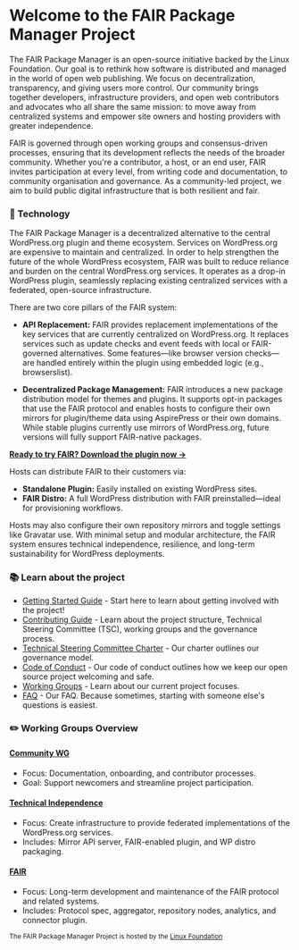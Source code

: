 # Welcome to the FAIR Package Manager Project

The FAIR Package Manager is an open-source initiative backed by the Linux Foundation. Our goal is to rethink how software is distributed and managed in the world of open web publishing. We focus on decentralization, transparency, and giving users more control. Our community brings together developers, infrastructure providers, and open web contributors and advocates who all share the same mission: to move away from centralized systems and empower site owners and hosting providers with greater independence.

FAIR is governed through open working groups and consensus-driven processes, ensuring that its development reflects the needs of the broader community. Whether you're a contributor, a host, or an end user, FAIR invites participation at every level, from writing code and documentation, to community organisation and governance. As a community-led project, we aim to build public digital infrastructure that is both resilient and fair.

### 🚀 Technology

The FAIR Package Manager is a decentralized alternative to the central WordPress.org plugin and theme ecosystem. Services on WordPress.org are expensive to maintain and centralized. In order to help strengthen the future of the whole WordPress ecosystem, FAIR was built to reduce reliance and burden on the central WordPress.org services. It operates as a drop-in WordPress plugin, seamlessly replacing existing centralized services with a federated, open-source infrastructure.

There are two core pillars of the FAIR system:

* **API Replacement:** FAIR provides replacement implementations of the key services that are currently centralized on WordPress.org. It replaces services such as update checks and event feeds with local or FAIR-governed alternatives. Some features—like browser version checks—are handled entirely within the plugin using embedded logic (e.g., browserslist).

* **Decentralized Package Management:** FAIR introduces a new package distribution model for themes and plugins. It supports opt-in packages that use the FAIR protocol and enables hosts to configure their own mirrors for plugin/theme data using AspirePress or their own domains. While stable plugins currently use mirrors of WordPress.org, future versions will fully support FAIR-native packages.

[**Ready to try FAIR? Download the plugin now →**](https://github.com/fairpm/fair-plugin/releases)

Hosts can distribute FAIR to their customers via:

* **Standalone Plugin:** Easily installed on existing WordPress sites.
* **FAIR Distro:** A full WordPress distribution with FAIR preinstalled—ideal for provisioning workflows.

Hosts may also configure their own repository mirrors and toggle settings like Gravatar use. With minimal setup and modular architecture, the FAIR system ensures technical independence, resilience, and long-term sustainability for WordPress deployments.

### 📚 Learn about the project

* [Getting Started Guide](https://github.com/fairpm/tsc/blob/main/getting-started.md) - Start here to learn about getting involved with the project!
* [Contributing Guide](https://github.com/fairpm/tsc/blob/main/contributing.md) - Learn about the project structure, Technical Steering Committee (TSC), working groups and the governance process.
* [Technical Steering Committee Charter](https://github.com/fairpm/tsc/blob/main/charter.md) - Our charter outlines our governance model.
* [Code of Conduct](https://github.com/fairpm/tsc/blob/main/code-of-conduct.md) - Our code of conduct outlines how we keep our open source project welcoming and safe.
* [Working Groups](https://github.com/fairpm/tsc/tree/main/working-groups) - Learn about our current project focuses.
* [FAQ](https://github.com/fairpm/tsc/blob/main/faqs/README.md) - Our FAQ. Because sometimes, starting with someone else's questions is easiest.

### ✏️ Working Groups Overview

#### [Community WG](https://github.com/fairpm/tsc)

* Focus: Documentation, onboarding, and contributor processes.
* Goal: Support newcomers and streamline project participation.

#### [Technical Independence](https://github.com/fairpm/fair-plugin)

* Focus: Create infrastructure to provide federated implementations of the WordPress.org services.
* Includes: Mirror API server, FAIR-enabled plugin, and WP distro packaging.

#### [FAIR](https://github.com/fairpm/fair-protocol)

* Focus: Long-term development and maintenance of the FAIR protocol and related systems.
* Includes: Protocol spec, aggregator, repository nodes, analytics, and connector plugin.

<sub>The FAIR Package Manager Project is hosted by the [Linux Foundation](https://www.linuxfoundation.org/) </sub>
